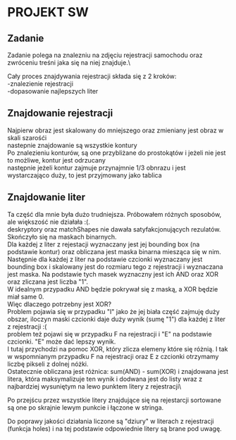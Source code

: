 # PROJEKT SW
## Zadanie
Zadanie polega na znalezniu na zdjęciu rejestracji samochodu oraz zwróceniu treśni jaka się na niej znajduje.\


Cały proces znajdywania rejestracji składa się z 2 kroków:\
-znalezienie rejestracji\
-dopasowanie najlepszych liter

## Znajdowanie rejestracji

Najpierw obraz jest skalowany do mniejszego oraz zmieniany jest obraz w skali szarośći\
nastepnie znajdowanie są wszystkie kontury\
Po znalezieniu konturów, są one przybliżane do prostokątów i jeżeli nie jest to możliwe, kontur jest odrzucany\
następnie jeżeli kontur zajmuje przynajmnie 1/3 obnrazu i jest wystarczająco duży, to jest przyjmowany jako tablica

## Znajdowanie liter

Ta część dla mnie była dużo trudniejsza. Próbowałem różnych sposobów, ale większość nie działała :(.\
deskryptory oraz matchShapes nie dawała satyfakcjonujących rezulatów.\
Skończyło się na maskach binarnych.\
Dla każdej z liter z rejestacji wyznaczany jest jej bounding box (na podstawie kontur) oraz obliczana jest maska binarna miesząca się w nim.\
Następnie dla każdej z liter na podstawie czcionki wyznaczany jest bounding box i skalowany jest do rozmiaru tego z rejestracji i wyznaczana jest maska.
Na podstawie tych masek wyznaczny jest ich AND oraz XOR oraz zliczana jest liczba "1".\
W idealnym przypadku AND będzie pokrywał się z maską, a XOR będzie miał same 0.\
Więc dlaczego potrzebny jest XOR?\
Problem pojawia się w przypadku "I" jako że jej biała część zajmuję duży obszar, iloczyn maski czcionki daje duży wynik (sumę "1") dla każdej z liter z rejestracji :(\
problem też pojawi się w przypadku F na rejestracji i "E" na podstawie czcionki. "E" może dać lepszy wynik.\
I tutaj przychodzi na pomoc XOR, który zlicza elemeny które się różnią. I tak w wspomnianym przypadku F na rejestracji oraz E z czcionki otrzymamy liczbę pikseli z dolnej nóżki.\
Ostatecznie obliczana jest różnica: sum(AND) - sum(XOR) i znajdowana jest litera, która maksymalizuje ten wynik i dodwana jest do listy wraz z najbardziej wysuniętym na lewo punktem litery z rejestracji\

Po przejścu przez wszystkie litery znajdujące się na rejestarcji sortowane są one po skrajnie lewym punkcie i łączone w stringa.

Do poprawy jakości działania liczone są "dziury" w literach z rejestracji (funkcja holes) i na tej podstawie odpowiednie litery są brane pod uwagę.
